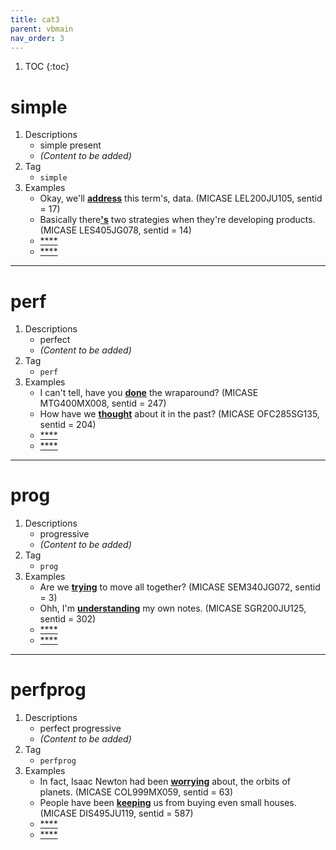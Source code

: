 ```yaml
---
title: cat3
parent: vbmain
nav_order: 3
---
```

1. TOC
{:toc}

# simple

1. Descriptions
    - simple present
    - *(Content to be added)*
2. Tag
    - `simple`
3. Examples
    - Okay, we'll <ins>**address**</ins> this term's, data. (MICASE LEL200JU105, sentid = 17)
    - Basically there<ins>**'s**</ins> two strategies when they're developing products. (MICASE LES405JG078, sentid = 14)
    - <ins>****</ins>
    - <ins>****</ins>

---

# perf

1. Descriptions
    - perfect
    - *(Content to be added)*
2. Tag
    - `perf`
3. Examples
    - I can't tell, have you <ins>**done**</ins> the wraparound? (MICASE MTG400MX008, sentid = 247)
    - How have we <ins>**thought**</ins> about it in the past? (MICASE OFC285SG135, sentid = 204)
    - <ins>****</ins>
    - <ins>****</ins>
    
---

# prog

1. Descriptions
    - progressive
    - *(Content to be added)*
2. Tag
    - `prog`
3. Examples
    - Are we <ins>**trying**</ins> to move all together? (MICASE SEM340JG072, sentid = 3)
    - Ohh, I'm <ins>**understanding**</ins> my own notes. (MICASE SGR200JU125, sentid = 302)
    - <ins>****</ins>
    - <ins>****</ins>

---

# perfprog

1. Descriptions
    - perfect progressive
    - *(Content to be added)*
2. Tag
    - `perfprog`
3. Examples
    - In fact, Isaac Newton had been <ins>**worrying**</ins> about, the orbits of planets. (MICASE COL999MX059, sentid = 63)
    - People have been <ins>**keeping**</ins> us from buying even small houses. (MICASE DIS495JU119, sentid = 587)
    - <ins>****</ins>
    - <ins>****</ins>

